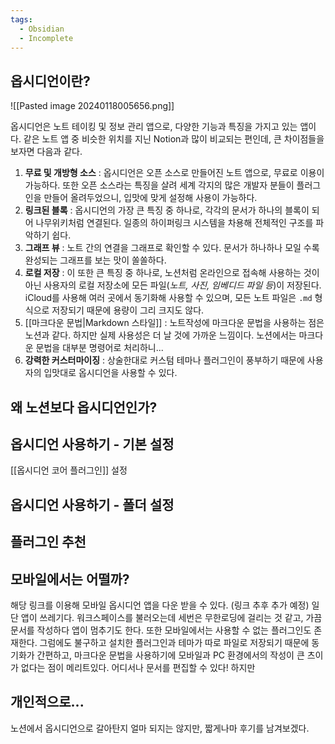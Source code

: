```yaml
---
tags:
  - Obsidian
  - Incomplete
---
```

## 옵시디언이란?

![[Pasted image 20240118005656.png]]

옵시디언은 노트 테이킹 및 정보 관리 앱으로, 다양한 기능과 특징을 가지고 있는 앱이다.
같은 노트 앱 중 비슷한 위치를 지닌 Notion과 많이 비교되는 편인데, 큰 차이점들을 보자면 다음과 같다.

1. **무료 및 개방형 소스** : 옵시디언은 오픈 소스로 만들어진 노트 앱으로, 무료로 이용이 가능하다. 또한 오픈 소스라는 특징을 살려 세계 각지의 많은 개발자 분들이 플러그인을 만들어 올려두었으니, 입맛에 맞게 설정해 사용이 가능하다.
2. **링크된 블록** : 옵시디언의 가장 큰 특징 중 하나로, 각각의 문서가 하나의 블록이 되어 나무위키처럼 연결된다. 일종의 하이퍼링크 시스템을 차용해 전체적인 구조를 파악하기 쉽다.
3. **그래프 뷰** : 노트 간의 연결을 그래프로 확인할 수 있다. 문서가 하나하나 모일 수록 완성되는 그래프를 보는 맛이 쏠쏠하다.
4. **로컬 저장** : 이 또한 큰 특징 중 하나로, 노션처럼 온라인으로 접속해 사용하는 것이 아닌 사용자의 로컬 저장소에 모든 파일(*노트, 사진, 임베디드 파일 등*)이 저장된다. iCloud를 사용해 여러 곳에서 동기화해 사용할 수 있으며, 모든 노트 파일은 `.md` 형식으로 저장되기 때문에 용량이 그리 크지도 않다.
5. [[마크다운 문법|Markdown 스타일]] : 노트작성에 마크다운 문법을 사용하는 점은 노션과 같다. 하지만 실제 사용성은 더 날 것에 가까운 느낌이다. 노션에서는 마크다운 문법을 대부분 명령어로 처리하니...
6. **강력한 커스터마이징** : 상술한대로 커스텀 테마나 플러그인이 풍부하기 때문에 사용자의 입맛대로 옵시디언을 사용할 수 있다.

## 왜 노션보다 옵시디언인가?



## 옵시디언 사용하기 - 기본 설정

[[옵시디언 코어 플러그인]] 설정


## 옵시디언 사용하기 - 폴더 설정


## 플러그인 추천



## 모바일에서는 어떨까?

해당 링크를 이용해 모바일 옵시디언 앱을 다운 받을 수 있다. (링크 추후 추가 예정)
일단 앱이 쓰레기다. 워크스페이스를 불러오는데 세번은 무한로딩에 걸리는 것 같고, 가끔 문서를 작성하다 앱이 멈추기도 한다. 
또한 모바일에서는 사용할 수 없는 플러그인도 존재한다. 
그럼에도 불구하고 설치한 플러그인과 테마가 따로 파일로 저장되기 때문에 동기화가 간편하고, 마크다운 문법을 사용하기에 모바일과 PC 환경에서의 작성이 큰 츠이가 없다는 점이 메리트있다. 어디서나 문서를 편집할 수 있다!
하지만 

## 개인적으로...

노션에서 옵시디언으로 갈아탄지 얼마 되지는 않지만, 짧게나마 후기를 남겨보겠다. 